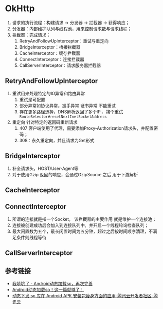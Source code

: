 # OkHttp
1. 请求的执行流程：构建请求 -> 分发器 -> 拦截器 -> 获得响应；
2. 分发器：内部维护队列与线程池，用来控制请求数与请求线程；
3. 拦截器：完成请求；
	1. RetryAndFollowUpInterceptor：重试与重定向
	2. BridgeInterceptor：桥接拦截器
	3. CacheInterceptor：缓存拦截器
	4. ConnectInterceptor：连接拦截器
	5. CallServerInterceptor：请求服务器拦截器
## RetryAndFollowUpInterceptor
1. 重试用来处理特定的IO异常和路由异常
	1. 重试是可配置
	2. 部分异常如协议异常，握手异常 证书异常 不能重试
	3. 存在更多路径选择，DNS解析返回了多个IP ，挨个重试` RouteSelector#resetNextInetSocketAddress`
2. 重定向 针对特定的返回码重新请求
	1. 407 客户端使用了代理，需要添加Proxy-Authorization请求头，并配置密码；
	2. 308：永久重定向，并且请求为Get形式
## BridgeInterceptor
1. 补全请求头，HOST/User-Agent等
2.  对于使用Gzip 返回的响应，会通过GzipSource 之后 用于下游解析
## CacheInterceptor
## ConnectInterceptor
1. 所谓的连接就是指一个Socket， 该拦截器的主要作用 就是维护一个连接池；
2. 连接被创建成功后会加入到连接队列中，并开启一个线程轮询检查队列；
3. 最大闲置数为五个，最长闲置时间为五分钟，超过之后按时间顺序清理，不满足条件则线程等待
## CallServerInterceptor

## 参考链接
- [我填坑了 - ​Android动态加载so，再次完善](https://mp.weixin.qq.com/s/TgPr2tKP61rUNDAx3kzOmg)
- [​Android动态加载so！这一篇就够了！](https://mp.weixin.qq.com/s?__biz=MzAxMTI4MTkwNQ==&mid=2650844746&idx=1&sn=2de540ae86befbba436355278c14d04c&chksm=80b77ad4b7c0f3c272dae9b9904e995679d8118ea87a22ec86d4c991adafe9a5394cdd1565f3&scene=21#wechat_redirect)
- [动态下发 so 库在 Android APK 安装包瘦身方面的应用-腾讯云开发者社区-腾讯云](https://cloud.tencent.com/developer/article/1592672?from=article.detail.1751968)